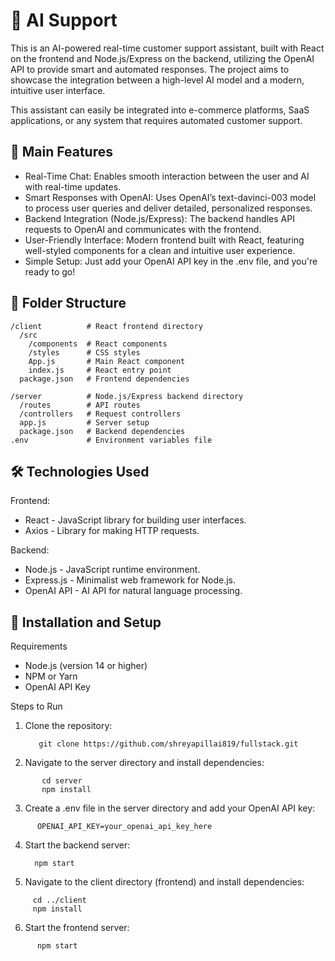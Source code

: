 # 🧠 AI Support


This is an AI-powered real-time customer support assistant, built with React on the frontend and Node.js/Express on the backend, utilizing the OpenAI API to provide smart and automated responses. The project aims to showcase the integration between a high-level AI model and a modern, intuitive user interface.

This assistant can easily be integrated into e-commerce platforms, SaaS applications, or any system that requires automated customer support.

## 🚀 Main Features
- Real-Time Chat: Enables smooth interaction between the user and AI with real-time updates.
- Smart Responses with OpenAI: Uses OpenAI’s text-davinci-003 model to process user queries and deliver detailed, personalized responses.
- Backend Integration (Node.js/Express): The backend handles API requests to OpenAI and communicates with the frontend.
- User-Friendly Interface: Modern frontend built with React, featuring well-styled components for a clean and intuitive user experience.
- Simple Setup: Just add your OpenAI API key in the .env file, and you're ready to go!

## 📂  Folder Structure

```
/client          # React frontend directory
  /src
    /components  # React components
    /styles      # CSS styles
    App.js       # Main React component
    index.js     # React entry point
  package.json   # Frontend dependencies

/server          # Node.js/Express backend directory
  /routes        # API routes
  /controllers   # Request controllers
  app.js         # Server setup
  package.json   # Backend dependencies
.env             # Environment variables file
```

## 🛠️ Technologies Used

Frontend:
- React - JavaScript library for building user interfaces.
- Axios - Library for making HTTP requests.
  
Backend:
- Node.js - JavaScript runtime environment.
- Express.js - Minimalist web framework for Node.js.
- OpenAI API - AI API for natural language processing.
  
## 🔧 Installation and Setup
Requirements
- Node.js (version 14 or higher)
- NPM or Yarn
- OpenAI API Key

Steps to Run

1. Clone the repository:
   
   ```
      git clone https://github.com/shreyapillai819/fullstack.git
    ```

2. Navigate to the server directory and install dependencies:

```
       cd server
       npm install
```

3. Create a .env file in the server directory and add your OpenAI API key:

```
      OPENAI_API_KEY=your_openai_api_key_here
```

4. Start the backend server:

   ```
     npm start

   ```

5. Navigate to the client directory (frontend) and install dependencies:

```
     cd ../client
     npm install 
```

6. Start the frontend server:
   
```
      npm start
```

